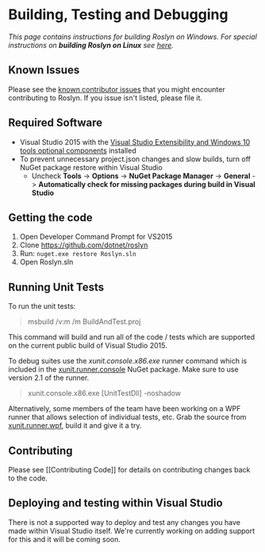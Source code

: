 # Building, Testing and Debugging
_This page contains instructions for building Roslyn on Windows. For special instructions on **building Roslyn on Linux** see [here](https://github.com/dotnet/roslyn/blob/master/docs/infrastructure/cross-platform.md)._

## Known Issues
Please see the [known contributor issues](https://github.com/dotnet/roslyn/labels/Contributor%20Pain) that you might encounter contributing to Roslyn. If you issue isn't listed, please file it.

## Required Software

- Visual Studio 2015 with the [Visual Studio Extensibility and Windows 10 tools optional components](https://github.com/dotnet/roslyn/wiki/Getting-Started-on-Visual-Studio-2015) installed
- To prevent unnecessary project.json changes and slow builds, turn off NuGet package restore within Visual Studio
  - Uncheck **Tools** -> **Options** -> **NuGet Package Manager** -> **General** -> **Automatically check for missing packages during build in Visual Studio**

## Getting the code

1. Open Developer Command Prompt for VS2015
2. Clone https://github.com/dotnet/roslyn
3. Run: `nuget.exe restore Roslyn.sln`
4. Open Roslyn.sln 

## Running Unit Tests
To run the unit tests:

> msbuild /v:m /m BuildAndTest.proj

This command will build and run all of the code / tests which are supported on the current public build of Visual Studio 2015.  

To debug suites use the *xunit.console.x86.exe* runner command which is included in the [xunit.runner.console](https://www.nuget.org/packages/xunit.runner.console) NuGet package.  Make sure to use version 2.1 of the runner.

> xunit.console.x86.exe [UnitTestDll] -noshadow 

Alternatively, some members of the team have been working on a WPF runner that allows selection of individual tests, etc.  Grab the source from [xunit.runner.wpf](https://github.com/pilchie/xunit.runner.wpf), build it and give it a try.

## Contributing
Please see [[Contributing Code]] for details on contributing changes back to the code.

## Deploying and testing within Visual Studio
There is not a supported way to deploy and test any changes you have made within Visual Studio itself. We're currently working on adding support for this and it will be coming soon.